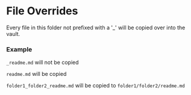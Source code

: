 ﻿# File Overrides
Every file in this folder not prefixed with a '_' will be copied over into the vault.

### Example
`_readme.md` will not be copied

`readme.md` will be copied

`folder1_folder2_readme.md` will be copied to `folder1/folder2/readme.md`